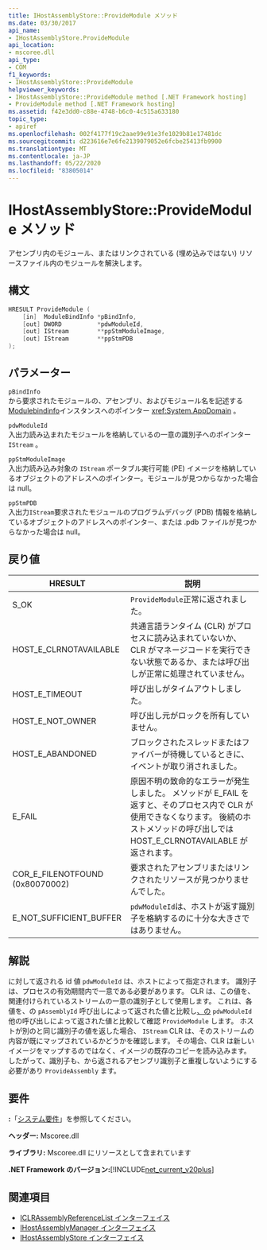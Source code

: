 ```yaml
---
title: IHostAssemblyStore::ProvideModule メソッド
ms.date: 03/30/2017
api_name:
- IHostAssemblyStore.ProvideModule
api_location:
- mscoree.dll
api_type:
- COM
f1_keywords:
- IHostAssemblyStore::ProvideModule
helpviewer_keywords:
- IHostAssemblyStore::ProvideModule method [.NET Framework hosting]
- ProvideModule method [.NET Framework hosting]
ms.assetid: f42e3dd0-c88e-4748-b6c0-4c515a633180
topic_type:
- apiref
ms.openlocfilehash: 002f4177f19c2aae99e91e3fe1029b81e17481dc
ms.sourcegitcommit: d223616e7e6fe2139079052e6fcbe25413fb9900
ms.translationtype: MT
ms.contentlocale: ja-JP
ms.lasthandoff: 05/22/2020
ms.locfileid: "83805014"
---
```

# <a name="ihostassemblystoreprovidemodule-method"></a>IHostAssemblyStore::ProvideModule メソッド
アセンブリ内のモジュール、またはリンクされている (埋め込みではない) リソースファイル内のモジュールを解決します。  
  
## <a name="syntax"></a>構文  
  
```cpp  
HRESULT ProvideModule (  
    [in]  ModuleBindInfo *pBindInfo,  
    [out] DWORD          *pdwModuleId,  
    [out] IStream        **ppStmModuleImage,  
    [out] IStream        **ppStmPDB  
);  
```  
  
## <a name="parameters"></a>パラメーター  
 `pBindInfo`  
 から要求されたモジュールの、アセンブリ、およびモジュール名を記述する[Modulebindinfo](modulebindinfo-structure.md)インスタンスへのポインター <xref:System.AppDomain> 。  
  
 `pdwModuleId`  
 入出力読み込まれたモジュールを格納しているの一意の識別子へのポインター `IStream` 。  
  
 `ppStmModuleImage`  
 入出力読み込み対象の `IStream` ポータブル実行可能 (PE) イメージを格納しているオブジェクトのアドレスへのポインター。モジュールが見つからなかった場合は null。  
  
 `ppStmPDB`  
 入出力`IStream`要求されたモジュールのプログラムデバッグ (PDB) 情報を格納しているオブジェクトのアドレスへのポインター、または .pdb ファイルが見つからなかった場合は null。  
  
## <a name="return-value"></a>戻り値  
  
|HRESULT|説明|  
|-------------|-----------------|  
|S_OK|`ProvideModule`正常に返されました。|  
|HOST_E_CLRNOTAVAILABLE|共通言語ランタイム (CLR) がプロセスに読み込まれていないか、CLR がマネージコードを実行できない状態であるか、または呼び出しが正常に処理されていません。|  
|HOST_E_TIMEOUT|呼び出しがタイムアウトしました。|  
|HOST_E_NOT_OWNER|呼び出し元がロックを所有していません。|  
|HOST_E_ABANDONED|ブロックされたスレッドまたはファイバーが待機しているときに、イベントが取り消されました。|  
|E_FAIL|原因不明の致命的なエラーが発生しました。 メソッドが E_FAIL を返すと、そのプロセス内で CLR が使用できなくなります。 後続のホストメソッドの呼び出しでは HOST_E_CLRNOTAVAILABLE が返されます。|  
|COR_E_FILENOTFOUND (0x80070002)|要求されたアセンブリまたはリンクされたリソースが見つかりませんでした。|  
|E_NOT_SUFFICIENT_BUFFER|`pdwModuleId`は、ホストが返す識別子を格納するのに十分な大きさではありません。|  
  
## <a name="remarks"></a>解説  
 に対して返される id 値 `pdwModuleId` は、ホストによって指定されます。 識別子は、プロセスの有効期間内で一意である必要があります。 CLR は、この値を、関連付けられているストリームの一意の識別子として使用します。 これは、各値を、の `pAssemblyId` 呼び出しによって返された値と比較し[、の](ihostassemblystore-provideassembly-method.md) `pdwModuleId` 他の呼び出しによって返された値と比較して確認 `ProvideModule` します。 ホストが別のと同じ識別子の値を返した場合、 `IStream` CLR は、そのストリームの内容が既にマップされているかどうかを確認します。 その場合、CLR は新しいイメージをマップするのではなく、イメージの既存のコピーを読み込みます。 したがって、識別子も、から返されるアセンブリ識別子と重複しないようにする必要があり `ProvideAssembly` ます。  
  
## <a name="requirements"></a>要件  
 **:**「[システム要件](../../get-started/system-requirements.md)」を参照してください。  
  
 **ヘッダー:** Mscoree.dll  
  
 **ライブラリ:** Mscoree.dll にリソースとして含まれています  
  
 **.NET Framework のバージョン:**[!INCLUDE[net_current_v20plus](../../../../includes/net-current-v20plus-md.md)]  
  
## <a name="see-also"></a>関連項目

- [ICLRAssemblyReferenceList インターフェイス](iclrassemblyreferencelist-interface.md)
- [IHostAssemblyManager インターフェイス](ihostassemblymanager-interface.md)
- [IHostAssemblyStore インターフェイス](ihostassemblystore-interface.md)
